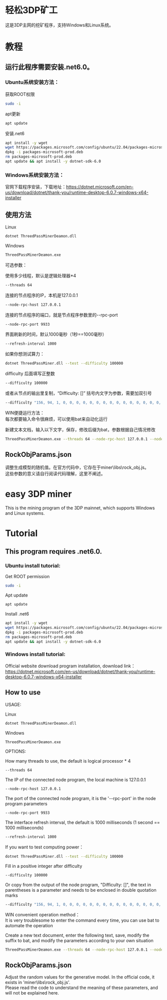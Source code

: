 # 轻松3DP矿工

这是3DP主网的挖矿程序，支持Windows和Linux系统。

# 教程

## 运行此程序需要安装.net6.0。

### Ubuntu系统安装方法：

获取ROOT权限
```sh
sudo -i
```
apt更新
```sh
apt update
```

安装.net6
```sh
apt install -y wget
wget https://packages.microsoft.com/config/ubuntu/22.04/packages-microsoft-prod.deb -O packages-microsoft-prod.deb
dpkg -i packages-microsoft-prod.deb
rm packages-microsoft-prod.deb
apt update && apt install -y dotnet-sdk-6.0
```

### Windows系统安装方法：
官网下载程序安装，下载地址：https://dotnet.microsoft.com/en-us/download/dotnet/thank-you/runtime-desktop-6.0.7-windows-x64-installer


## 使用方法
Linux
```sh
dotnet ThreedPassMinerDeamon.dll
```

Windows
```sh
ThreedPassMinerDeamon.exe
```
可选参数：

使用多少线程，默认是逻辑处理器*4
```sh
--threads 64
```

连接的节点程序的IP，本机是127.0.0.1
```sh
--node-rpc-host 127.0.0.1
```

连接的节点程序的端口，就是节点程序参数里的--rpc-port
```sh
--node-rpc-port 9933
```

界面刷新的时间，默认1000毫秒（1秒==1000毫秒）
```sh
--refresh-interval 1000
```

如果你想测试算力：
```sh
dotnet ThreedPassMiner.dll --test --difficulty 100000
```

difficulty 后面填写正整数
```sh
--difficulty 100000
```

或者从节点的输出里复制，“Difficulty: []” 括号内文字为参数，需要加双引号
```sh
--difficulty "156, 94, 1, 0, 0, 0, 0, 0, 0, 0, 0, 0, 0, 0, 0, 0, 0, 0, 0, 0, 0, 0, 0, 0, 0, 0, 0, 0, 0, 0, 0, 0"
```


WIN便捷运行方法：  
每次都要输入命令很麻烦，可以使用bat来自动化运行

新建文本文档，输入以下文字，保存，修改后缀为bat，参数根据自己情况修改
```sh
ThreedPassMinerDeamon.exe --threads 64 --node-rpc-host 127.0.0.1 --node-rpc-port 9933
```

## RockObjParams.json
调整生成模型的随机值。在官方代码中，它存在于miner\libs\rock_obj.js。  
这些参数的意义请自行阅读代码理解，这里不阐述。

# easy 3DP miner
This is the mining program of the 3DP mainnet, which supports Windows and Linux systems.

# Tutorial

## This program requires .net6.0.

### Ubuntu install tutorial:

Get ROOT permission
```sh
sudo -i
```
Apt update
```sh
apt update
```

Install .net6
```sh
apt install -y wget
wget https://packages.microsoft.com/config/ubuntu/22.04/packages-microsoft-prod.deb -O packages-microsoft-prod.deb
dpkg -i packages-microsoft-prod.deb
rm packages-microsoft-prod.deb
apt update && apt install -y dotnet-sdk-6.0
```

### Windows install tutorial:
Official website download program installation, download link：https://dotnet.microsoft.com/en-us/download/dotnet/thank-you/runtime-desktop-6.0.7-windows-x64-installer

## How to use

USAGE:

Linux
```sh
dotnet ThreedPassMinerDeamon.dll
```

Windows
```sh
ThreedPassMinerDeamon.exe
```
OPTIONS:

How many threads to use, the default is logical processor * 4
```sh
--threads 64
```

The IP of the connected node program, the local machine is 127.0.0.1
```sh
--node-rpc-host 127.0.0.1
```

The port of the connected node program, it is the '--rpc-port' in the node program parameters
```sh
--node-rpc-port 9933
```

The interface refresh interval, the default is 1000 milliseconds (1 second == 1000 milliseconds)
```sh
--refresh-interval 1000
```

If you want to test computing power：
```sh
dotnet ThreedPassMiner.dll --test --difficulty 100000
```

Fill in a positive integer after difficulty
```sh
--difficulty 100000
```

Or copy from the output of the node program, "Difficulty: []", the text in parentheses is a parameter and needs to be enclosed in double quotation marks
```sh
--difficulty "156, 94, 1, 0, 0, 0, 0, 0, 0, 0, 0, 0, 0, 0, 0, 0, 0, 0, 0, 0, 0, 0, 0, 0, 0, 0, 0, 0, 0, 0, 0, 0"
```


WIN convenient operation method：  
It is very troublesome to enter the command every time, you can use bat to automate the operation

Create a new text document, enter the following text, save, modify the suffix to bat, and modify the parameters according to your own situation
```sh
ThreedPassMinerDeamon.exe --threads 64 --node-rpc-host 127.0.0.1 --node-rpc-port 9933
```

## RockObjParams.json
Adjust the random values for the generative model. In the official code, it exists in 'miner\libs\rock_obj.js'.  
Please read the code to understand the meaning of these parameters, and will not be explained here.